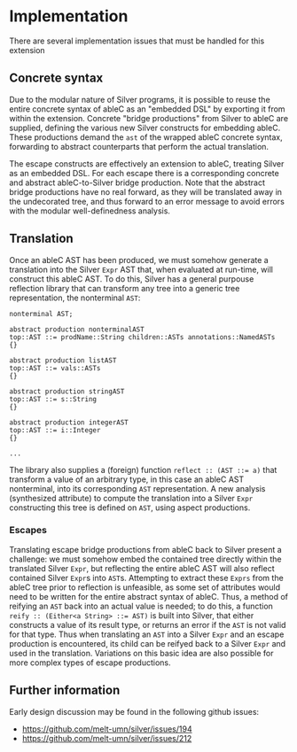 # Implementation
There are several implementation issues that must be handled for this extension

## Concrete syntax
Due to the modular nature of Silver programs, it is possible to reuse the entire concrete syntax of ableC as an "embedded DSL" by exporting it from within the extension.  Concrete "bridge productions" from Silver to ableC are supplied, defining the various new Silver constructs for embedding ableC.  These productions demand the `ast` of the wrapped ableC concrete syntax, forwarding to abstract counterparts that perform the actual translation.  

The escape constructs are effectively an extension to ableC, treating Silver as an embedded DSL.  For each escape there is a corresponding concrete and abstract ableC-to-Silver bridge production.  Note that the abstract bridge productions have no real forward, as they will be translated away in the undecorated tree, and thus forward to an error message to avoid errors with the modular well-definedness analysis.  

## Translation
Once an ableC AST has been produced, we must somehow generate a translation into the Silver `Expr` AST that, when evaluated at run-time, will construct this ableC AST.  To do this, Silver has a general purpouse reflection library that can transform any tree into a generic tree representation, the nonterminal `AST`: 

```
nonterminal AST;

abstract production nonterminalAST
top::AST ::= prodName::String children::ASTs annotations::NamedASTs
{}

abstract production listAST
top::AST ::= vals::ASTs
{}

abstract production stringAST
top::AST ::= s::String
{}

abstract production integerAST
top::AST ::= i::Integer
{}

...

```

The library also supplies a (foreign) function `reflect :: (AST ::= a)` that transform a value of an arbitrary type, in this case an ableC AST nonterminal, into its corresponding `AST` representation.  A new analysis (synthesized attribute) to compute the translation into a Silver `Expr` constructing this tree is defined on `AST`, using aspect productions.  

### Escapes
Translating escape bridge productions from ableC back to Silver present a challenge: we must somehow embed the contained tree directly within the translated Silver `Expr`, but reflecting the entire ableC AST will also reflect contained Silver `Expr`s into `AST`s.  Attempting to extract these `Exprs` from the ableC tree prior to reflection is unfeasible, as some set of attributes would need to be written for the entire abstract syntax of ableC.  Thus, a method of reifying an `AST` back into an actual value is needed; to do this, a function `reify :: (Either<a String> ::= AST)` is built into Silver, that either constructs a value of its result type, or returns an error if the `AST` is not valid for that type.  Thus when translating an `AST` into a Silver `Expr` and an escape production is encountered, its child can be reifyed back to a Silver `Expr` and used in the translation.  Variations on this basic idea are also possible for more complex types of escape productions.  

## Further information
Early design discussion may be found in the following github issues:
* https://github.com/melt-umn/silver/issues/194
* https://github.com/melt-umn/silver/issues/212

